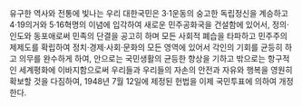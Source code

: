 유구한 역사와 전통에 빛나는 우리 대한국민은 3·1운동의 숭고한 독립정신을 계승하고 4·19의거와 5·16혁명의 이념에 입각하여 새로운 민주공화국을 건설함에 있어서, 정의·인도와 동포애로써 민족의 단결을 공고히 하며 모든 사회적 폐습을 타파하고 민주주의 제제도를 확립하여 정치·경제·사회·문화의 모든 영역에 있어서 각인의 기회를 균등히 하고 의무를 완수하게 하여, 안으로는 국민생활의 균등한 향상을 기하고 밖으로는 항구적인 세계평화에 이바지함으로써 우리들과 우리들의 자손의 안전과 자유와 행복을 영원히 확보할 것을 다짐하여, 1948년 7월 12일에 제정된 헌법을 이제 국민투표에 의하여 개정한다.